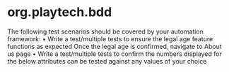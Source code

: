 # org.playtech.bdd
The following test scenarios should be covered by your  automation framework:  • Write a test/multiple tests to ensure the legal age feature functions as expected Once the legal age is confirmed, navigate to About us page  • Write a test/multiple tests to confirm the numbers displayed for the below attributes can be  tested against any values of your choice 

